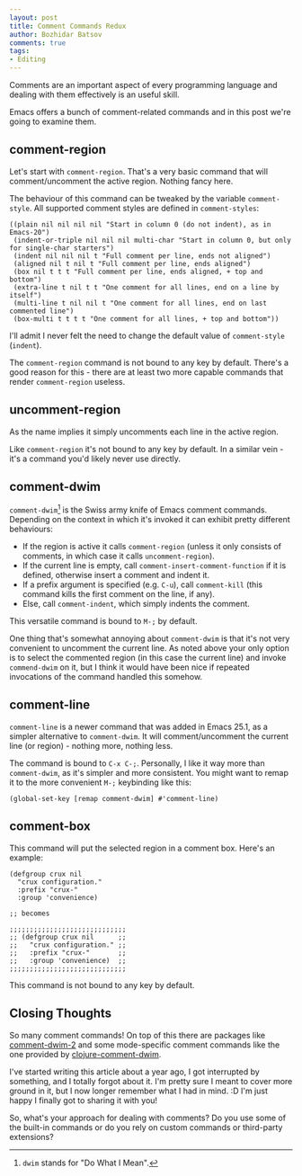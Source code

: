 ```yaml
---
layout: post
title: Comment Commands Redux
author: Bozhidar Batsov
comments: true
tags:
- Editing
---
```


Comments are an important aspect of every programming language
and dealing with them effectively is an useful skill.

Emacs offers a bunch of comment-related commands and in this post
we're going to examine them.

<!--more-->

## comment-region

Let's start with `comment-region`. That's a very basic command that
will comment/uncomment the active region. Nothing fancy here.

The behaviour of this command can be tweaked by the variable `comment-style`.
All supported comment styles are defined in `comment-styles`:

``` emacs-lisp
((plain nil nil nil nil "Start in column 0 (do not indent), as in Emacs-20")
 (indent-or-triple nil nil nil multi-char "Start in column 0, but only for single-char starters")
 (indent nil nil nil t "Full comment per line, ends not aligned")
 (aligned nil t nil t "Full comment per line, ends aligned")
 (box nil t t t "Full comment per line, ends aligned, + top and bottom")
 (extra-line t nil t t "One comment for all lines, end on a line by itself")
 (multi-line t nil nil t "One comment for all lines, end on last commented line")
 (box-multi t t t t "One comment for all lines, + top and bottom"))
```

I'll admit I never felt the need to change the default value of `comment-style` (`indent`).

The `comment-region` command is not bound to any key by default. There's a good reason for this -
there are at least two more capable commands that render `comment-region` useless.

## uncomment-region

As the name implies it simply uncomments each line in the active region.

Like `comment-region` it's not bound to any key by default. In a similar vein - it's
a command you'd likely never use directly.

## comment-dwim

`comment-dwim`[^1] is the Swiss army knife of Emacs comment
commands. Depending on the context in which it's invoked it can
exhibit pretty different behaviours:

* If the region is active it calls `comment-region` (unless it only
consists of comments, in which case it calls `uncomment-region`).
* If the current line is empty, call
`comment-insert-comment-function` if it is defined, otherwise insert a
comment and indent it.
* If a prefix argument is specified (e.g. `C-u`), call
`comment-kill` (this command kills the first comment on the line, if any).
* Else, call `comment-indent`, which simply indents the comment.

This versatile command is bound to `M-;` by default.

One thing that's somewhat annoying about `comment-dwim` is that it's not very
convenient to uncomment the current line. As noted above your only option is to
select the commented region (in this case the current line) and invoke
`commend-dwim` on it, but I think it would have been nice if repeated
invocations of the command handled this somehow.

## comment-line

`comment-line` is a newer command that was added in Emacs 25.1, as a simpler
alternative to `comment-dwim`. It will comment/uncomment the current line (or region) - nothing more, nothing less.

The command is bound to `C-x C-;`. Personally, I like it way more than
`comment-dwim`, as it's simpler and more consistent. You might want to remap it to the more
convenient `M-;` keybinding like this:

``` emacs-lisp
(global-set-key [remap comment-dwim] #'comment-line)
```

## comment-box

This command will put the selected region in a comment box. Here's an example:

``` emacs-lisp
(defgroup crux nil
  "crux configuration."
  :prefix "crux-"
  :group 'convenience)

;; becomes

;;;;;;;;;;;;;;;;;;;;;;;;;;;;;
;; (defgroup crux nil      ;;
;;   "crux configuration." ;;
;;   :prefix "crux-"       ;;
;;   :group 'convenience)  ;;
;;;;;;;;;;;;;;;;;;;;;;;;;;;;;
```

This command is not bound to any key by default.

## Closing Thoughts

So many comment commands! On top of this there are packages like [comment-dwim-2](https://github.com/remyferre/comment-dwim-2) and some mode-specific
comment commands like the one provided by [clojure-comment-dwim](https://github.com/dotemacs/clojure-comment-dwim.el).

I've started writing this article about a year ago, I got interrupted by something, and I totally forgot about it. I'm pretty sure I meant to cover more
ground in it, but I now longer remember what I had in mind. :D I'm just happy I finally got to sharing it with you!

So, what's your approach for dealing with comments? Do you use some of the built-in commands or do you rely on custom commands or third-party extensions?

[^1]: `dwim` stands for "Do What I Mean".
